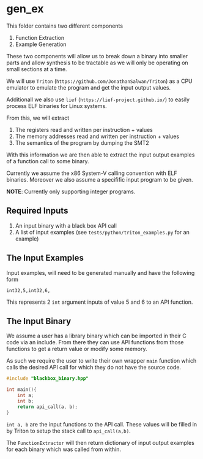 # gen_ex

This folder contains two different components

1. Function Extraction
2. Example Generation

These two components will allow us to break down a binary into smaller parts and allow synthesis to be tractable as we will only be operating on small sections at a time.

We will use `Triton` (`https://github.com/JonathanSalwan/Triton`) as a CPU emulator to emulate the program and get the input output values.
<!-- This is based on `unicorn` (`unicorn` (`https://github.com/unicorn-engine/unicorn/`) which in tuern is based upon QEMU. -->

Additionall we also use `lief` (`https://lief-project.github.io/`) to easily process ELF binaries for Linux systems.

From this, we will extract

1. The registers read and written per instruction + values
2. The memory addresses read and written per instruction + values
3. The semantics of the program by dumping the SMT2

With this information we are then able to extract the input output examples of a function call to some binary.

Currently we assume the x86 System-V calling convention with ELF binaries.
Moreover we also assume a specifific input program to be given.

**NOTE**: Currently only supporting integer programs.

## Required Inputs

1. An input binary with a black box API call
2. A list of input examples (see `tests/python/triton_examples.py` for an example)

## The Input Examples

Input examples, will need to be generated manually and have the following form

```
int32,5,int32,6,
```

This represents 2 `int` argument inputs of value 5 and 6 to an API function.

## The Input Binary

We assume a user has a library binary which can be imported in their C code via an include.
From there they can use API functions from those functions to get a return value or modify some memory.

As such we require the user to write their own wrapper `main` function which calls the desired API call for which they do not have the source code.

```C
#include "blackbox_binary.hpp"

int main(){
    int a;
    int b;
    return api_call(a, b);
}
```

`int a, b` are the input functions to the API call.
These values will be filled in by Triton to setup the stack call to `api_call(a,b)`.

The `FunctionExtractor` will then return dictionary of input output examples for each binary which was called from within.


<!-- Using scripts from `afl-unicorn` (`https://github.com/Battelle/afl-unicorn`) we are also able to easily load and dump state from  -->
